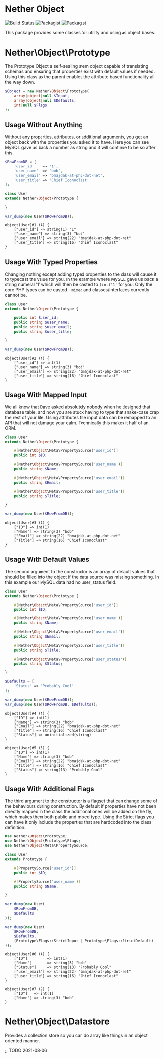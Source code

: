 # Nether Object

[![Build Status](https://travis-ci.org/netherphp/object.svg?branch=AttributeBased)](https://travis-ci.org/netherphp/object)  [![Packagist](https://img.shields.io/packagist/v/netherphp/object.svg)](https://packagist.org/packages/netherphp/object) [![Packagist](https://img.shields.io/packagist/dt/netherphp/object.svg)](https://packagist.org/packages/netherphp/object)

This package provides some classes for utility and using as object bases.



# Nether\Object\Prototype

The Prototype Object a self-sealing stem object capable of translating schemas
and ensuring that properties exist with default values if needed. Using this
class as the parent enables the attribute based functionality all the way down.

```php
$Object = new Nether\Object\Prototype(
	array|object|null $Input,
	array|object|null $Defaults,
	int|null $Flags
);
```

## Usage Without Anything

Without any properties, attributes, or additional arguments, you get an object
back with the properties you asked it to have. Here you can see MySQL gave us
back a number as string and it will continue to be so after this.

```php
$RowFromDB = [
	'user_id'    => '1',
	'user_name'  => 'bob',
	'user_email' => 'bmajdak-at-php-dot-net',
	'user_title' => 'Chief Iconoclast'
];

class User
extends Nether\Object\Prototype {

}

var_dump(new User($RowFromDB));
```

```
object(User)#1 (4) {
	["user_id"] => string(1) "1"
	["user_name"] => string(3) "bob"
	["user_email"] => string(22) "bmajdak-at-php-dot-net"
	["user_title"] => string(16) "Chief Iconoclast"
}
```



## Usage With Typed Properties

Changing nothing except adding typed properties to the class will cause it
to typecast the value for you. In the example where MySQL gave us back a string
numeral '1' which will then be casted to `(int)'1'` for you. Only the core PHP
types can be casted - `mixed` and classes/interfaces currently cannot be.

```php
class User
extends Nether\Object\Prototype {

	public int $user_id;
	public string $user_name;
	public string $user_email;
	public string $user_title;

}

var_dump(new User($RowFromDB));
```

```
object(User)#2 (4) {
	["user_id"] => int(1)
	["user_name"] => string(3) "bob"
	["user_email"] => string(22) "bmajdak-at-php-dot-net"
	["user_title"] => string(16) "Chief Iconoclast"
}
```



## Usage With Mapped Input

We all know that Dave asked absolutely nobody when he designed that database
table, and now you are stuck having to type that snake-case crap the rest
of your life. Using attributes the input data can be remapped to an API that
will not damage your calm. Technically this makes it half of an ORM.

```php
class User
extends Nether\Object\Prototype {

	#[Nether\Object\Meta\PropertySource('user_id')]
	public int $ID;

	#[Nether\Object\Meta\PropertySource('user_name')]
	public string $Name;

	#[Nether\Object\Meta\PropertySource('user_email')]
	public string $Email;

	#[Nether\Object\Meta\PropertySource('user_title')]
	public string $Title;

}

var_dump(new User($RowFromDB));
```

```
object(User)#3 (4) {
	["ID"] => int(1)
	["Name"] => string(3) "bob"
	["Email"] => string(22) "bmajdak-at-php-dot-net"
	["Title"] => string(16) "Chief Iconoclast"
}
```



## Usage With Default Values

The second argument to the constructor is an array of default values that
should be filled into the object if the data source was missing something.
In this example our MySQL data had no user_status field.

```php
class User
extends Nether\Object\Prototype {

	#[Nether\Object\Meta\PropertySource('user_id')]
	public int $ID;

	#[Nether\Object\Meta\PropertySource('user_name')]
	public string $Name;

	#[Nether\Object\Meta\PropertySource('user_email')]
	public string $Email;

	#[Nether\Object\Meta\PropertySource('user_title')]
	public string $Title;

	#[Nether\Object\Meta\PropertySource('user_status')]
	public string $Status;

}

$Defaults = [
	'Status' => 'Probably Cool'
];

var_dump(new User($RowFromDB));
var_dump(new User($RowFromDB, $Defaults));
```

```
object(User)#4 (4) {
	["ID"] => int(1)
	["Name"] => string(3) "bob"
	["Email"] => string(22) "bmajdak-at-php-dot-net"
	["Title"] => string(16) "Chief Iconoclast"
	["Status"] => uninitialized(string)
}

object(User)#5 (5) {
	["ID"] => int(1)
	["Name"] => string(3) "bob"
	["Email"] => string(22) "bmajdak-at-php-dot-net"
	["Title"] => string(16) "Chief Iconoclast"
	["Status"] => string(13) "Probably Cool"
}
```



## Usage With Additional Flags

The third argument to the constructor is a flagset that can change some of the
behaviours during construction. By default if properties have not been directly
mapped in the class the additional ones will be added on the fly, which makes
them both public and mixed type. Using the Strict flags you can have it only
include the properties that are hardcoded into the class definition.

```php
use Nether\Object\Prototype;
use Nether\Object\Prototype\Flags;
use Nether\Object\Meta\PropertySource;

class User
extends Prototype {

	#[PropertySource('user_id')]
	public int $ID;

	#[PropertySource('user_name')]
	public string $Name;

}

var_dump(new User(
	$RowFromDB,
	$Defaults
));

var_dump(new User(
	$RowFromDB,
	$Defaults,
	(Prototype\Flags::StrictInput | Prototype\Flags::StrictDefault)
));

```

```
object(User)#6 (4) {
	["ID"]         => int(1)
	["Name"]       => string(3) "bob"
	["Status"]     => string(13) "Probably Cool"
	["user_email"] => string(22) "bmajdak-at-php-dot-net"
	["user_title"] => string(16) "Chief Iconoclast"
}

object(User)#7 (2) {
	["ID"]   => int(1)
	["Name"] => string(3) "bob"
}
```



# Nether\Object\Datastore

Provides a collection store so you can do array like things in an object
oriented manner.

;; TODO 2021-08-06